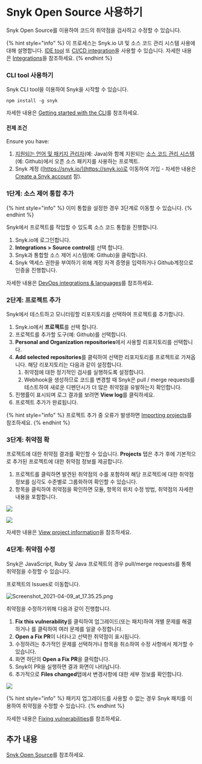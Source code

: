 # Snyk Open Source 사용하기

Snyk Open Source를 이용하여 코드의 취약점을 검사하고 수정할 수 있습니다.

{% hint style="info" %}
이 프로세스는 Snyk.io UI 및 소스 코드 관리 시스템 사용에 대해 설명합니다. [IDE tool](https://docs.snyk.io/integrations/ide-tools) 또 [CI/CD integration](https://docs.snyk.io/integrations/ci-cd-integrations)을 사용할 수 있습니다. 자세한 내용은 [Integrations](https://docs.snyk.io/integrations)을 참조하세요.
{% endhint %}

### **CLI tool** 사용하기

Snyk CLI tool을 이용하여 Snyk을 시작할 수 있습니다.

```
npm install -g snyk
```

자세한 내용은 [Getting started with the CLI](https://docs.snyk.io/snyk-cli/guides-for-our-cli/getting-started-with-the-cli)를 참조하세요.

#### 전제 조건

Ensure you have:

1. [지원되는 언어 및 패키지 관리자](../../products/snyk-open-source/language-and-package-manager-support/)(예: Java)와 함께 지원되는 [소스 코드 관리 시스템](../../features/integrations/git-repository-scm-integrations/)(예: Github)에서 오픈 소스 패키지를 사용하는 프로젝트.
2. Snyk 계정 ([https://snyk.io/](https://snyk.io)로 이동하여 가입 - 자세한 내용은 [Create a Snyk account](https://docs.snyk.io/getting-started/getting-started-snyk-products) 참).

### 1단계: 소스 제어 통합 추가

{% hint style="info" %}
이미 통합을 설정한 경우 3단계로 이동할 수 있습니다.
{% endhint %}

Snyk에서 프로젝트를 작업할 수 있도록 소스 코드 통합을 진행합니다.

1. Snyk.io에 로그인합니다.
2. **Integrations > Source control**를 선택 합니다.
3. Snyk과 통합할 소스 제어 시스템(예: Github)을 클릭합니다.
4. Snyk 액세스 권한을 부여하기 위해 계정 자격 증명을 입력하거나 Github계정으로 인증을 진행합니다.

자세한 내용은 [DevOps integrations & languages](https://docs.snyk.io/introducing-snyk/introduction-to-snyk/integrations-and-languages)를 참조하세요.

### 2단계: 프로젝트 추가

Snyk에서 테스트하고 모니터링할 리포지토리를 선택하여 프로젝트를 추가합니다.

1. Snyk.io에서 **프로젝트**를 선택 합니다.
2. 프로젝트를 추가할 도구(예: Github)를 선택합니다.
3. **Personal and Organization repositories**에서 사용할 리포지토리를 선택합니다.
4. **Add selected repositories**를 클릭하여 선택한 리포지토리를 프로젝트로 가져옵니다. 해당 리포지토리는 다음과 같이 설정합니다.
   1. 취약점에 대한 정기적인 검사를 실행하도록 설정합니다.
   2. Webhook을 생성하므로 코드를 변경할 때 Snyk은 pull / merge requests를 테스트하여 새로운 디펜던시가 더 많은 취약점을 유발하는지 확인합니다.
5. 진행률이 표시되며 로그 결과를 보려면 **View log**를 클릭하세요.
6. 프로젝트 추가가 완료됩니다.

{% hint style="info" %}
프로젝트 추가 중 오류가 발생하면 [Importing projects](https://support.snyk.io/hc/en-us/sections/360000923478-Importing-projects)를 참조하세요.
{% endhint %}

### 3단계: 취약점 확

프로젝트에 대한 취약점 결과를 확인할 수 있습니다. **Projects** 탭은 추가 후에 기본적으로 추가된 프로젝트에 대한 취약점 정보를 제공합니다.

1. 프로젝트를 클릭하면 발견된 취약점의 수를 포함하여 해당 프로젝트에 대한 취약점 정보를 심각도 수준별로 그룹화하여 확인할 수 있습니다.
2. 항목을 클릭하여 취약점을 확인하면 모듈, 항목의 위치 수정 방법, 취약점의 자세한 내용을 포함합니다.

![](<../../.gitbook/assets/view\_vulns\_\_overview (1).png>)

![](<../../.gitbook/assets/detailed-vuln-information (3) (4) (4) (4) (6) (7) (5) (1) (4).png>)

자세한 내용은 [View project information](https://docs.snyk.io/getting-started/introduction-to-snyk-projects/view-project-information)을 참조하세요.

### 4단계: 취약점 수정

Snyk은 JavaScript, Ruby 및 Java 프로젝트의 경우 pull/merge requests를 통해 취약점을 수정할 수 있습니다.

프로젝트의 Issues로 이동합니다.

![Screenshot\_2021-04-09\_at\_17.35.25.png](<../../.gitbook/assets/screenshot\_2021-04-09\_at\_17.35.25 (1).png>)

취약점을 수정하기위해 다음과 같이 진행합니다.

1. **Fix this vulnerability**를 클릭하여 업그레이드(또는 패치)하여 개별 문제를 해결하거나 를 클릭하여 여러 문제를 일괄 수정합니다.
2. **Open a Fix PR**이 나타나고 선택한 취약점이 표시됩니다.
3. 수정하려는 추가적인 문제를 선택하거나 항목을 취소하여 수정 사항에서 제거할 수 있습니다.
4. 화면 하단의 **Open a Fix PR**을 클릭합니다.
5. Snyk이 PR을 실행하면 결과 화면이 나타납니다.
6. 추가적으로 **Files changed**탭에서 변경사항에 대한 세부 정보를 확인합니다.

![](<../../.gitbook/assets/screenshot\_2021-04-09\_at\_17.46.22 (1).png>)

{% hint style="info" %}
패키지 업그레이드를 사용할 수 없는 경우 Snyk 패치를 이용하여 취약점을 수정할 수 있습니다.
{% endhint %}

자세한 내용은 [Fixing vulnerabilities](https://docs.snyk.io/snyk-open-source/open-source-basics/fixing-vulnerabilities)를 참조하세요.

## 추가 내용

[Snyk Open Source](https://docs.snyk.io/snyk-open-source)를 참조하세요.
